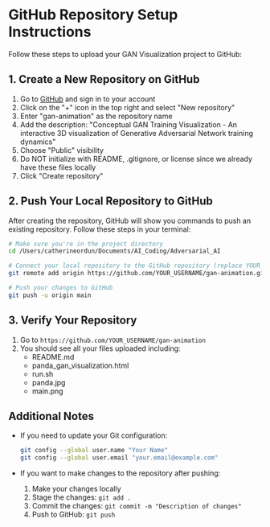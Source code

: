 # GitHub Repository Setup Instructions

Follow these steps to upload your GAN Visualization project to GitHub:

## 1. Create a New Repository on GitHub

1. Go to [GitHub](https://github.com) and sign in to your account
2. Click on the "+" icon in the top right and select "New repository"
3. Enter "gan-animation" as the repository name
4. Add the description: "Conceptual GAN Training Visualization - An interactive 3D visualization of Generative Adversarial Network training dynamics"
5. Choose "Public" visibility
6. Do NOT initialize with README, .gitignore, or license since we already have these files locally
7. Click "Create repository"

## 2. Push Your Local Repository to GitHub

After creating the repository, GitHub will show you commands to push an existing repository. Follow these steps in your terminal:

```bash
# Make sure you're in the project directory
cd /Users/catherineordun/Documents/AI_Coding/Adversarial_AI

# Connect your local repository to the GitHub repository (replace YOUR_USERNAME with your GitHub username)
git remote add origin https://github.com/YOUR_USERNAME/gan-animation.git

# Push your changes to GitHub
git push -u origin main
```

## 3. Verify Your Repository

1. Go to `https://github.com/YOUR_USERNAME/gan-animation`
2. You should see all your files uploaded including:
   - README.md
   - panda_gan_visualization.html
   - run.sh
   - panda.jpg
   - main.png

## Additional Notes

- If you need to update your Git configuration:
  ```bash
  git config --global user.name "Your Name"
  git config --global user.email "your.email@example.com"
  ```

- If you want to make changes to the repository after pushing:
  1. Make your changes locally
  2. Stage the changes: `git add .`
  3. Commit the changes: `git commit -m "Description of changes"`
  4. Push to GitHub: `git push` 